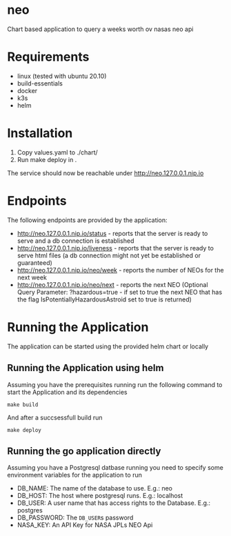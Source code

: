 # neo

Chart based application to query a weeks worth ov nasas neo api

# Requirements 
- linux (tested with ubuntu 20.10)
- build-essentials
- docker
- k3s
- helm

# Installation

1. Copy values.yaml to ./chart/
2. Run make deploy in .

The service should now be reachable under http://neo.127.0.0.1.nip.io

# Endpoints
The following endpoints are provided by the application: 

- http://neo.127.0.0.1.nip.io/status - reports that the server is ready to serve and a db connection is established
- http://neo.127.0.0.1.nip.io/liveness - reports that the server is ready to serve html files (a db connection might not yet be established or guaranteed)
- http://neo.127.0.0.1.nip.io/neo/week - reports the number of NEOs for the next week
- http://neo.127.0.0.1.nip.io/neo/next - reports the next NEO (Optional Query Parameter: ?hazardous=true - if set to true the next NEO that has the flag IsPotentiallyHazardousAstroid set to true is returned)

# Running the Application

The application can be started using the provided helm chart or locally

## Running the Application using helm

Assuming you have the prerequisites running run the following command to start the Application and its dependencies

`make build`

And after a succsessfull build run

`make deploy`

## Running the go application directly

Assuming you have a Postgresql datbase running you need to specify some environment variables for the application to run

- DB_NAME: The name of the database to use. E.g.: neo
- DB_HOST: The host where postgresql runs. E.g.: localhost
- DB_USER: A user name that has access rights to the Database. E.g.: postgres
- DB_PASSWORD: The `DB_USER`s password
- NASA_KEY: An API Key for NASA JPLs NEO Api